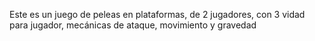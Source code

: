 Este es un juego de peleas en plataformas, de 2 jugadores, con 3 vidad para jugador, mecánicas de ataque, movimiento y gravedad
